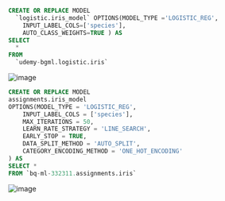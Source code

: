 ```SQL
CREATE OR REPLACE MODEL
  `logistic.iris_model` OPTIONS(MODEL_TYPE ='LOGISTIC_REG',
    INPUT_LABEL_COLS=['species'],
    AUTO_CLASS_WEIGHTS=TRUE ) AS
SELECT
  *
FROM
  `udemy-bgml.logistic.iris`
```

![image](https://github.com/kmu973/BigQueryML/assets/70645899/b2bd1956-b6ce-4d66-a001-e4e844f398f6)


```SQL
CREATE OR REPLACE MODEL
assignments.iris_model
OPTIONS(MODEL_TYPE = 'LOGISTIC_REG',
    INPUT_LABEL_COLS = ['species'],
    MAX_ITERATIONS = 50,
    LEARN_RATE_STRATEGY = 'LINE_SEARCH',
    EARLY_STOP = TRUE,
    DATA_SPLIT_METHOD = 'AUTO_SPLIT',
    CATEGORY_ENCODING_METHOD = 'ONE_HOT_ENCODING'
) AS
SELECT *
FROM `bq-ml-332311.assignments.iris`
```

![image](https://github.com/kmu973/BigQueryML/assets/70645899/fd2efdb6-960a-44f1-8a8e-533049b5f4ea)
